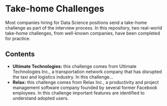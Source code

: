 # Take-home Challenges
Most companies hiring for Data Science positions send a take-home challenge as part of the interview process. In this repository, two real-world take-home challenges, from well-known companies, have been completed for practice.

## Contents
* **Ultimate Technologies:** this challenge comes from Ultimate Technologies Inc., a transportation network company that has disrupted the taxi and logistics industry. In this challenge...
* **Relax:** this challenge comes from Relax Inc., a productivity and project management software company founded by several former Facebook employees. In this challenge important features are identified to understand adopted users.
